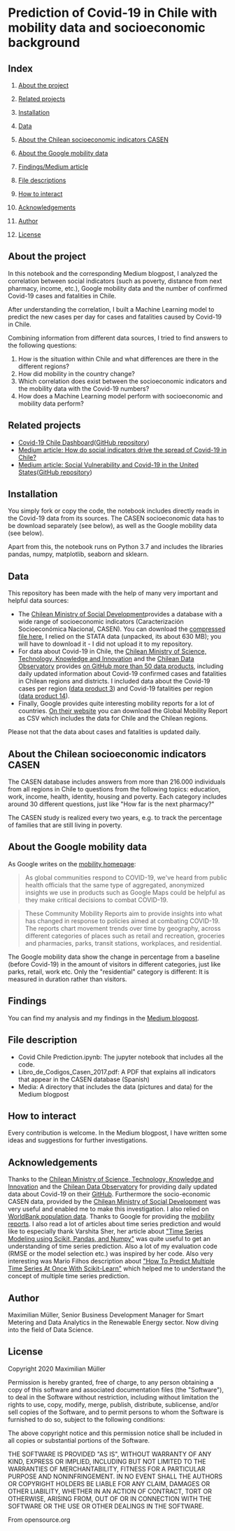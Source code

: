# Prediction of Covid-19 in Chile with mobility data and socioeconomic background

## Index

1. [About the project](#about)
2. [Related projects](#related-projects)
3. [Installation](#installation)
4. [Data](#data)
5. [About the Chilean socioeconomic indicators CASEN](#about-casen)
6. [About the Google mobility data](#about-mobility)


6. [Findings/Medium article](#findings)
7. [File descriptions](#file-description)
8. [How to interact](#interact)
9. [Acknowledgements](#thx)
10. [Author](#author)
11. [License](#license)

## <a class="anchor" id = "about">About the project</a>

In this notebook and the corresponding Medium blogpost, I analyzed the correlation between social indicators (such as poverty, distance from next pharmacy, income, etc.), Google mobility data and the number of confirmed Covid-19 cases and fatalities in Chile. 

After understanding the correlation, I built a Machine Learning model to predict the new cases per day for cases and fatalities caused by Covid-19 in Chile. 

Combining information from different data sources, I tried to find answers to the following questions: 
1. How is the situation within Chile and what differences are there in the different regions? 
2. How did mobility in the country change? 
3. Which correlation does exist between the socioeconomic indicators and the mobility data with the Covid-19 numbers? 
4. How does a Machine Learning model perform with socioeconomic and mobility data perform? 


## <a class="anchor" id="related-projects">Related projects</a>

* [Covid-19 Chile Dashboard](http://covid-chile-dashboard.herokuapp.com/)([GitHub repository](https://github.com/muellermax/Covid-19-Chile-Dashboard))
* [Medium article: How do social indicators drive the spread of Covid-19 in Chile?](https://medium.com/@muellermax1985/how-do-social-indicators-drive-the-spread-of-covid-19-in-chile-86b0affb0442) 
* [Medium article: Social Vulnerability and Covid-19 in the United States](https://medium.com/@muellermax1985/how-does-covid-19-affect-social-vulnerable-populations-in-the-us-11b1d9109876)([GitHub repository](https://github.com/muellermax/Covid-19-USA-social-vulnerability))


## <a class = "anchor" id="installation">Installation</a>

You simply fork or copy the code, the notebook includes directly reads in the Covid-19 data from its sources. The CASEN socioeconomic data has to be download separately (see below), as well as the Google mobility data (see below). 

Apart from this, the notebook runs on Python 3.7 and includes the libraries pandas, numpy, matplotlib, seaborn and sklearn.

## <a class="anchor" id = "data">Data</a>

This repository has been made with the help of many very important and helpful data sources: 

* The [Chilean Ministry of Social Development](http://www.desarrollosocialyfamilia.gob.cl/)provides a database with a wide range of socioeconomic indicators (Caracterización Socioeconómica Nacional, CASEN). You can download the [compressed file here](http://observatorio.ministeriodesarrollosocial.gob.cl/casen-multidimensional/casen/basedatos.php), I relied on the STATA data (unpacked, its about 630 MB); you will have to download it - I did not upload it to my repository. 
* For data about Covid-19 in Chile, the [Chilean Ministry of Science, Technology, Knowledge and Innovation](https://www.gob.cl/ministerios/ministerio-de-ciencia-tecnologia-conocimiento-e-innovacion/) and the [Chilean Data Observatory](http://dataobservatory.net/) provides [on GitHub more than 50 data products](https://github.com/MinCiencia/Datos-COVID19), including daily updated information about Covid-19 confirmed cases and fatalities in Chilean regions and districts. I included data about the Covid-19 cases per region ([data product 3](https://github.com/MinCiencia/Datos-COVID19/tree/master/output/producto3)) and Covid-19 fatalities per region ([data product 14](https://github.com/MinCiencia/Datos-COVID19/tree/master/output/producto14)).
* Finally, Google provides quite interesting mobility reports for a lot of countries. [On their website](https://www.google.com/covid19/mobility/) you can download the Global Mobility Report as CSV which includes the data for Chile and the Chilean regions. 

Please not that the data about cases and fatalities is updated daily.


## <a class="anchor" id="about-casen">About the Chilean socioeconomic indicators CASEN</a>

The CASEN database includes answers from more than 216.000 individuals from all regions in Chile to questions from the following topics: education, work, income, health, identity, housing and poverty. Each category includes around 30 different questions, just like "How far is the next pharmacy?"

The CASEN study is realized every two years, e.g. to track the percentage of families that are still living in poverty.


## <a class="anchor" id="about-mobility">About the Google mobility data</a>

As Google writes on the [mobility homepage](https://www.google.com/covid19/mobility/): 

> As global communities respond to COVID-19, we've heard from public health officials that the same type of aggregated, anonymized insights we use in products such as Google Maps could be helpful as they make critical decisions to combat COVID-19.

> These Community Mobility Reports aim to provide insights into what has changed in response to policies aimed at combating COVID-19. The reports chart movement trends over time by geography, across different categories of places such as retail and recreation, groceries and pharmacies, parks, transit stations, workplaces, and residential.

The Google mobility data show the change in percentage from a baseline (before Covid-19) in the amount of visitors in different categories, just like parks, retail, work etc. Only the "residential" category is different: It is measured in duration rather than visitors. 


## <a class="anchor" id="findings">Findings</a>

You can find my analysis and my findings in the [Medium blogpost](https://medium.com/@muellermax1985/prediction-of-covid-19-in-chile-with-mobility-data-and-socioeconomic-background-d2672dcb330a). 


## <a class="anchor" id="file-description">File description</a>
* Covid Chile Prediction.ipynb: The jupyter notebook that includes all the code. 
* Libro_de_Codigos_Casen_2017.pdf: A PDF that explains all indicators that appear in the CASEN database (Spanish)
* Media: A directory that includes the data (pictures and data) for the Medium blogpost

## <a class="anchor" id="interact">How to interact</a>

Every contribution is welcome. In the Medium blogpost, I have written some ideas and suggestions for further investigations. 


## <a class="anchor" id="thx">Acknowledgements</a>

Thanks to the [Chilean Ministry of Science, Technology, Knowledge and Innovation](https://www.gob.cl/ministerios/ministerio-de-ciencia-tecnologia-conocimiento-e-innovacion/) and the [Chilean Data Observatory](http://dataobservatory.net/) for providing daily updated data about Covid-19 on their [GitHub](https://github.com/MinCiencia/Datos-COVID19). 
Furthermore the socio-economic CASEN data, provided by the [Chilean Ministry of Social Development](http://www.desarrollosocialyfamilia.gob.cl/) was very useful and enabled me to make this investigation. I also relied on [WorldBank population data](https://data.worldbank.org/indicator/SP.POP.TOTL).
Thanks to Google for providing the [mobility reports](https://www.google.com/covid19/mobility/). 
I also read a lot of articles about time series prediction and would like to especially thank Varshita Sher, her article about ["Time Series Modeling using Scikit, Pandas, and Numpy"](https://towardsdatascience.com/time-series-modeling-using-scikit-pandas-and-numpy-682e3b8db8d1) was quite useful to get an understanding of time series prediction. Also a lot of my evaluation code (RMSE or the model selection etc.) was inspired by her code. 
Also very interesting was Mario Filhos description about ["How To Predict Multiple Time Series At Once With Scikit-Learn"](https://www.mariofilho.com/how-to-predict-multiple-time-series-with-scikit-learn-with-sales-forecasting-example/) which helped me to understand the concept of multiple time series prediction. 



## <a class="anchor" id="author">Author</a>
Maximilian Müller, Senior Business Development Manager for Smart Metering and Data Analytics in the Renewable Energy sector. Now diving into the field of Data Science.

## <a class="anchor" id="license">License</a>

Copyright 2020 Maximilian Müller

Permission is hereby granted, free of charge, to any person obtaining a copy of this software and associated documentation files (the "Software"), to deal in the Software without restriction, including without limitation the rights to use, copy, modify, merge, publish, distribute, sublicense, and/or sell copies of the Software, and to permit persons to whom the Software is furnished to do so, subject to the following conditions:

The above copyright notice and this permission notice shall be included in all copies or substantial portions of the Software.

THE SOFTWARE IS PROVIDED "AS IS", WITHOUT WARRANTY OF ANY KIND, EXPRESS OR IMPLIED, INCLUDING BUT NOT LIMITED TO THE WARRANTIES OF MERCHANTABILITY, FITNESS FOR A PARTICULAR PURPOSE AND NONINFRINGEMENT. IN NO EVENT SHALL THE AUTHORS OR COPYRIGHT HOLDERS BE LIABLE FOR ANY CLAIM, DAMAGES OR OTHER LIABILITY, WHETHER IN AN ACTION OF CONTRACT, TORT OR OTHERWISE, ARISING FROM, OUT OF OR IN CONNECTION WITH THE SOFTWARE OR THE USE OR OTHER DEALINGS IN THE SOFTWARE.

From opensource.org
